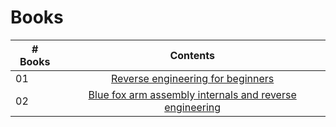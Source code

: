 # Books

|# Books| Contents                                                |
|------|:---------------------------------------------------------:|
| 01  |  [Reverse engineering for beginners](Reverse-engineering-for-beginners.pdf)|
| 02  |  [Blue fox arm assembly internals and reverse engineering](blue-fox-arm-assembly-internals-and-reverse-engineering.pdf)|